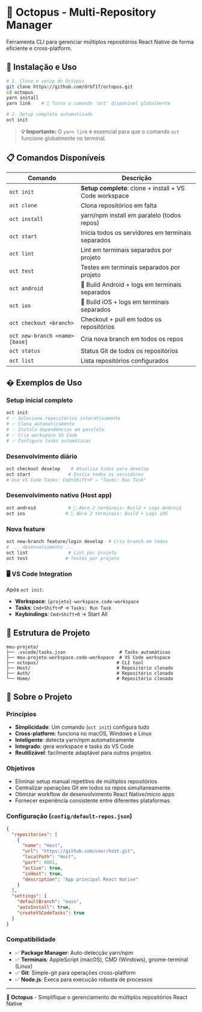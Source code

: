 # 🐙 Octopus - Multi-Repository Manager

Ferramenta CLI para gerenciar múltiplos repositórios React Native de forma eficiente e cross-platform.

## 🚀 Instalação e Uso

```bash
# 1. Clone e setup do Octopus
git clone https://github.com/drbf17/octopus.git
cd octopus
yarn install
yarn link    # 🔗 Torna o comando 'oct' disponível globalmente

# 2. Setup completo automatizado  
oct init
```

> **💡 Importante:** O `yarn link` é essencial para que o comando `oct` funcione globalmente no terminal.

## 📋 Comandos Disponíveis

| Comando | Descrição |
|---------|-----------|
| `oct init` | **Setup completo**: clone + install + VS Code workspace |
| `oct clone` | Clona repositórios em falta |
| `oct install` | yarn/npm install em paralelo (todos repos) |
| `oct start` | Inicia todos os servidores em terminais separados |
| `oct lint` | Lint em terminais separados por projeto |
| `oct test` | Testes em terminais separados por projeto |
| `oct android` | 🤖 Build Android + logs em terminais separados |
| `oct ios` | 🍎 Build iOS + logs em terminais separados |
| `oct checkout <branch>` | Checkout + pull em todos os repositórios |
| `oct new-branch <name> [base]` | Cria nova branch em todos os repos |
| `oct status` | Status Git de todos os repositórios |
| `oct list` | Lista repositórios configurados |

## � Exemplos de Uso

### Setup inicial completo
```bash
oct init
# ✅ Seleciona repositórios interativamente
# ✅ Clona automaticamente
# ✅ Instala dependências em paralelo  
# ✅ Cria workspace VS Code
# ✅ Configura tasks automáticas
```

### Desenvolvimento diário
```bash
oct checkout develop    # Atualiza todos para develop
oct start              # Inicia todos os servidores
# Use VS Code Tasks: Cmd+Shift+P → "Tasks: Run Task"
```

### Desenvolvimento nativo (Host app)
```bash
oct android            # 🤖 Abre 2 terminais: Build + Logs Android
oct ios               # 🍎 Abre 2 terminais: Build + Logs iOS
```

### Nova feature
```bash
oct new-branch feature/login develop  # Cria branch em todos
# ... desenvolvimento ...
oct lint               # Lint por projeto
oct test              # Testes por projeto
```

### 🖥️ VS Code Integration
Após `oct init`:
- **Workspace**: `{projeto}-workspace.code-workspace`
- **Tasks**: `Cmd+Shift+P` → `Tasks: Run Task`
- **Keybindings**: `Cmd+Shift+R` → Start All

## 📁 Estrutura de Projeto
```
meu-projeto/
├── .vscode/tasks.json                    # Tasks automáticas
├── meu-projeto-workspace.code-workspace  # VS Code workspace  
├── octopus/                             # CLI tool
├── Host/                                # Repositório clonado
├── Auth/                                # Repositório clonado
└── Home/                                # Repositório clonado
```

## 🔧 Sobre o Projeto

### Princípios
- **Simplicidade**: Um comando (`oct init`) configura tudo
- **Cross-platform**: funciona no macOS, Windows e Linux  
- **Inteligente**: detecta yarn/npm automaticamente
- **Integrado**: gera workspace e tasks do VS Code
- **Reutilizável**: facilmente adaptável para outros projetos

### Objetivos
- Eliminar setup manual repetitivo de múltiplos repositórios
- Centralizar operações Git em todos os repos simultaneamente
- Otimizar workflow de desenvolvimento React Native/micro apps
- Fornecer experiência consistente entre diferentes plataformas

### Configuração (`config/default-repos.json`)
```json
{
  "repositories": [
    {
      "name": "Host",
      "url": "https://github.com/user/host.git",
      "localPath": "Host", 
      "port": 8081,
      "active": true,
      "isHost": true,
      "description": "App principal React Native"
    }
  ],
  "settings": {
    "defaultBranch": "main",
    "autoInstall": true,
    "createVSCodeTasks": true
  }
}
```

### Compatibilidade
- ✅ **Package Manager**: Auto-detecção yarn/npm
- ✅ **Terminais**: AppleScript (macOS), CMD (Windows), gnome-terminal (Linux)
- ✅ **Git**: Simple-git para operações cross-platform  
- ✅ **Node.js**: Execa para execução robusta de processos

---

**🐙 Octopus** - Simplifique o gerenciamento de múltiplos repositórios React Native